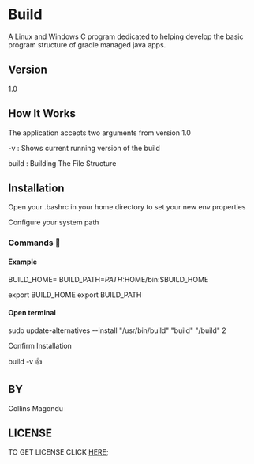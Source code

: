 # Build
A Linux and Windows C program dedicated to helping develop the basic program structure of
gradle managed java apps.


## Version
1.0

## How It Works

The application accepts two arguments from version 1.0

-v : Shows current running  version of the build 

build : Building The File Structure


## Installation

Open your .bashrc in your home directory to set your new env properties

Configure your system path

### Commands :rocket:

#### Example
BUILD_HOME=<Directory where build is>
BUILD_PATH=$PATH:$HOME/bin:$BUILD_HOME

export BUILD_HOME
export BUILD_PATH

#### Open terminal

sudo update-alternatives --install "/usr/bin/build" "build"  "<Directory where build is>/build" 2

Confirm Installation

build -v :+1:


## BY

Collins Magondu

## LICENSE

TO GET LICENSE CLICK [HERE](LICENSE);














